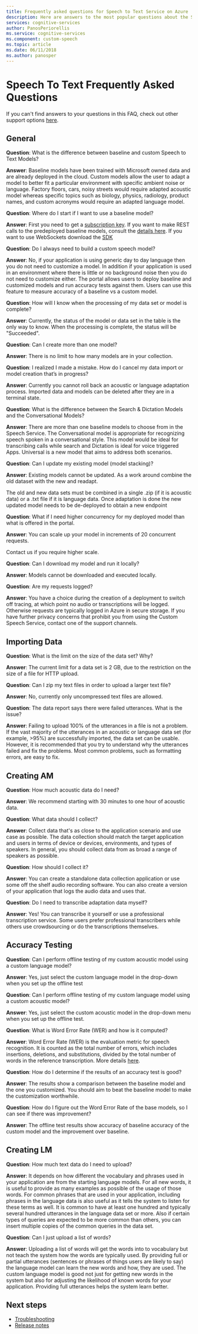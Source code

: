 ```yaml
---
title: Frequently asked questions for Speech to Text Service on Azure
description: Here are answers to the most popular questions about the Speech to Text.
services: cognitive-services
author: PanosPeriorellis
ms.service: cognitive-services
ms.component: custom-speech
ms.topic: article
ms.date: 06/11/2018
ms.author: panosper
---
```


# Speech To Text Frequently Asked Questions

If you can't find answers to your questions in this FAQ, check out other support options [here](support.md).

## General

**Question**: What is the difference between baseline and custom Speech to Text Models?

**Answer**: Baseline models have been trained with Microsoft owned data and are already deployed in the cloud. Custom models allow the user to adapt a model to better fit a particular environment with specific ambient noise or language. Factory floors, cars, noisy streets would require adapted acoustic model whereas specific topics such as biology, physics, radiology, product names, and custom acronyms would require an adapted language model.

**Question**: Where do I start if I want to use a baseline model?

**Answer**: First you need to get a [subscription key](get-started.md). If you want to make REST calls to the predeployed baseline models, consult the [details here](rest-apis.md). If you want to use WebSockets download the [SDK](speech-sdk.md)

**Question**: Do I always need to build a custom speech model?

**Answer**: No, if your application is using generic day to day language then you do not need to customize a model. In addition if your application is used in an environment where there is little or no background noise then you do not need to customize either. The portal allows users to deploy baseline and customized models and run accuracy tests against them. Users can use this feature to measure accuracy of a baseline vs a custom model.

**Question**: How will I know when the processing of my data set or model is complete?

**Answer**: Currently, the status of the model or data set in the table is the only way to know.
When the processing is complete, the status will be "Succeeded".

**Question**: Can I create more than one model?

**Answer**: There is no limit to how many models are in your collection.

**Question**: I realized I made a mistake. How do I cancel my data import or model creation that’s in progress? 

**Answer**: Currently you cannot roll back an acoustic or language adaptation process. Imported data and models can be deleted after they are in a terminal state.

**Question**: What is the difference between the Search & Dictation Models and the Conversational Models?

**Answer**: There are more than one baseline models to choose from in the Speech Service. The Conversational model is appropriate for recognizing speech spoken in a conversational style. This model would be ideal for transcribing calls while search and Dictation is ideal for voice triggered Apps. Universal is a new model that aims to address both scenarios.

**Question**: Can I update my existing model (model stacking)?

**Answer**: Existing models cannot be updated. As a work around combine the old dataset with the new and readapt.

The old and new data sets must be combined in a single .zip (if it is acoustic data) or a .txt file if it is language data. Once adaptation is done the new updated model needs to be de-deployed to obtain a new endpoint

**Question**: What if I need higher concurrency for my deployed model than what is offered in the portal. 

**Answer**: You can scale up your model in increments of 20 concurrent requests. 

Contact us if you require higher scale.

**Question**: Can I download my model and run it locally?

**Answer**: Models cannot be downloaded and executed locally.

**Question**: Are my requests logged?

**Answer**: You have a choice during the creation of a deployment to switch off tracing, at which point no audio or transcriptions will be logged. Otherwise requests are typically logged in Azure in secure storage. If you have further privacy concerns that prohibit you from using the Custom Speech Service, contact one of the support channels.

## Importing Data

**Question**: What is the limit on the size of the data set? Why? 

**Answer**: The current limit for a data set is 2 GB, due to the restriction on the size of a file for HTTP upload. 

**Question**: Can I zip my text files in order to upload a larger text file? 

**Answer**: No, currently only uncompressed text files are allowed.

**Question**: The data report says there were failed utterances. What is the issue?

**Answer**: Failing to upload 100% of the utterances in a file is not a problem.
If the vast majority of the utterances in an acoustic or language data set (for example, >95%) are successfully imported, the data set can be usable. However, it is recommended that you try to understand why the utterances failed and fix the problems. Most common problems, such as formatting errors, are easy to fix. 

## Creating AM

**Question**: How much acoustic data do I need?

**Answer**: We recommend starting with 30 minutes to one hour of acoustic data.

**Question**: What data should I collect?

**Answer**: Collect data that's as close to the application scenario and use case as possible.
The data collection should match the target application and users in terms of device or devices,
environments, and types of speakers. In general, you should collect data from as broad a range of speakers as possible. 

**Question**: How should I collect it? 

**Answer**: You can create a standalone data collection application or use some off the shelf audio recording software.
You can also create a version of your application that logs the audio data and uses that. 

**Question**: Do I need to transcribe adaptation data myself? 

**Answer**: Yes! You can transcribe it yourself or use a professional transcription service. Some users prefer professional transcribers while others
use crowdsourcing or do the transcriptions themselves.

## Accuracy Testing

**Question**: Can I perform offline testing of my custom acoustic model using a custom language model?

**Answer**: Yes, just select the custom language model in the drop-down when you set up the offline test

**Question**: Can I perform offline testing of my custom language model using a custom acoustic model?

**Answer**: Yes, just select the custom acoustic model in the drop-down menu when you set up the offline test.

**Question**: What is Word Error Rate (WER) and how is it computed?

**Answer**: Word Error Rate (WER) is the evaluation metric for speech recognition. It is counted as the total number of errors,
which includes insertions, deletions, and substitutions, divided by the total number of words in the reference transcription. More details [here](https://en.wikipedia.org/wiki/Word_error_rate).

**Question**: How do I determine if the results of an accuracy test is good?

**Answer**: The results show a comparison between the baseline model and the one you customized.
You should aim to beat the baseline model to make the customization worthwhile.

**Question**: How do I figure out the Word Error Rate of the base models, so I can see if there was improvement? 

**Answer**: The offline test results show accuracy of baseline accuracy of the custom model and the improvement over baseline.

## Creating LM

**Question**: How much text data do I need to upload?

**Answer**: It depends on how different the vocabulary and phrases used in your application are from the starting language models. For all new words, it is useful to provide as many examples as possible of the usage of those words. For common phrases that are used in your application, including phrases in the language data is also useful as it tells the system to listen for these terms as well. It is common to have at least one hundred and typically several hundred utterances in the language data set or more. Also if certain types of queries are expected to be more common than others, you can insert multiple copies of the common queries in the data set.

**Question**: Can I just upload a list of words?

**Answer**: Uploading a list of words will get the words into to vocabulary but not teach the system how the words are typically used.
By providing full or partial utterances (sentences or phrases of things users are likely to say) the language model can learn the new words and how, they are used. The custom language model is good not just for getting new words in the system
but also for adjusting the likelihood of known words for your application. Providing full utterances helps the system learn better. 

## Next steps

* [Troubleshooting](troubleshooting.md)
* [Release notes](releasenotes.md)
